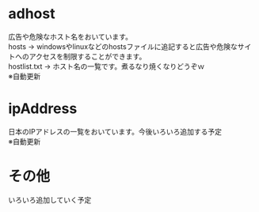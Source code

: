 # **adhost**

広告や危険なホスト名をおいています。\
hosts → windowsやlinuxなどのhostsファイルに追記すると広告や危険なサイトへのアクセスを制限することができます。\
hostlist.txt → ホスト名の一覧です。煮るなり焼くなりどうぞｗ\
※自動更新

# **ipAddress**

日本のIPアドレスの一覧をおいています。今後いろいろ追加する予定\
※自動更新

# **その他**

いろいろ追加していく予定